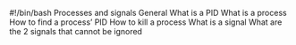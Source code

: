 #!/bin/bash
Processes and signals
General
What is a PID
What is a process
How to find a process’ PID
How to kill a process
What is a signal
What are the 2 signals that cannot be ignored
